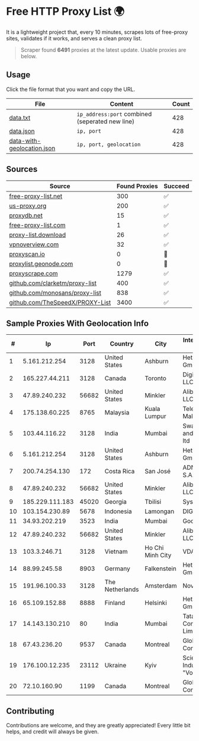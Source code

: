 
# Free HTTP Proxy List 🌍

It is a lightweight project that, every 10 minutes, scrapes lots of free-proxy sites, validates if it works, and serves a clean proxy list.


> Scraper found **6491** proxies at the latest update. Usable proxies are below.

## Usage

Click the file format that you want and copy the URL.


|File|Content|Count|
|----|-------|-----|
|[data.txt](https://raw.githubusercontent.com/themiralay/Proxy-List-World/master/data.txt)|`ip_address:port` combined (seperated new line)|428|
|[data.json](https://raw.githubusercontent.com/themiralay/Proxy-List-World/master/data.json)|`ip, port`|428|
|[data-with-geolocation.json](https://raw.githubusercontent.com/themiralay/Proxy-List-World/master/data-with-geolocation.json)|`ip, port, geolocation`|428|

## Sources

|Source|Found Proxies|Succeed|
|------|-------------|-------|
|[free-proxy-list.net](https://free-proxy-list.net)|300|✅|
|[us-proxy.org](https://www.us-proxy.org)|200|✅|
|[proxydb.net](http://proxydb.net)|15|✅|
|[free-proxy-list.com](https://free-proxy-list.com/?page=&port=&type%5B%5D=http&type%5B%5D=https&up_time=0&search=Search)|1|✅|
|[proxy-list.download](https://www.proxy-list.download/HTTP)|26|✅|
|[vpnoverview.com](https://vpnoverview.com/privacy/anonymous-browsing/free-proxy-servers)|32|✅|
|[proxyscan.io](https://www.proxyscan.io)|0|🚫|
|[proxylist.geonode.com](https://proxylist.geonode.com/api/proxy-list?limit=300&page=1&sort_by=lastChecked&sort_type=desc&protocols=http,https)|0|🚫|
|[proxyscrape.com](https://api.proxyscrape.com/v2/?request=displayproxies&protocol=http&timeout=10000&country=all&ssl=all&anonymity=all)|1279|✅|
|[github.com/clarketm/proxy-list](https://raw.githubusercontent.com/clarketm/proxy-list/master/proxy-list-raw.txt)|400|✅|
|[github.com/monosans/proxy-list](https://raw.githubusercontent.com/monosans/proxy-list/main/proxies/http.txt)|838|✅|
|[github.com/TheSpeedX/PROXY-List](https://raw.githubusercontent.com/TheSpeedX/PROXY-List/master/http.txt)|3400|✅|


## Sample Proxies With Geolocation Info

|#|Ip|Port|Country|City|Internet Service Provider|
|-|--|----|-------|----|-------------------------|
|1|5.161.212.254|3128|United States|Ashburn|Hetzner Online GmbH|
|2|165.227.44.211|3128|Canada|Toronto|DigitalOcean, LLC|
|3|47.89.240.232|56682|United States|Minkler|Alibaba.com LLC|
|4|175.138.60.225|8765|Malaysia|Kuala Lumpur|Telekom Malaysia Berhad|
|5|103.44.116.22|3128|India|Mumbai|Swastik Internet and Cables pvt. ltd|
|6|5.161.212.254|3128|United States|Ashburn|Hetzner Online GmbH|
|7|200.74.254.130|172|Costa Rica|San José|ADN Solutions S.A. (Rokru Int.)|
|8|47.89.240.232|56682|United States|Minkler|Alibaba.com LLC|
|9|185.229.111.183|45020|Georgia|Tbilisi|Sysnet LLC|
|10|103.154.230.89|5678|Indonesia|Lamongan|DIGITNET|
|11|34.93.202.219|3523|India|Mumbai|Google LLC|
|12|47.89.240.232|56682|United States|Minkler|Alibaba.com LLC|
|13|103.3.246.71|3128|Vietnam|Ho Chi Minh City|VDATA|
|14|88.99.245.58|8903|Germany|Falkenstein|Hetzner Online GmbH|
|15|191.96.100.33|3128|The Netherlands|Amsterdam|NovoServe B.V.|
|16|65.109.152.88|8888|Finland|Helsinki|Hetzner Online GmbH|
|17|14.143.130.210|80|India|Mumbai|Tata Communications Limited|
|18|67.43.236.20|9537|Canada|Montreal|GloboTech Communications|
|19|176.100.12.235|23112|Ukraine|Kyiv|Scientific -Industrial Firm "Volz" Ltd|
|20|72.10.160.90|1199|Canada|Montreal|GloboTech Communications|



## Contributing

Contributions are welcome, and they are greatly appreciated! Every
little bit helps, and credit will always be given.

